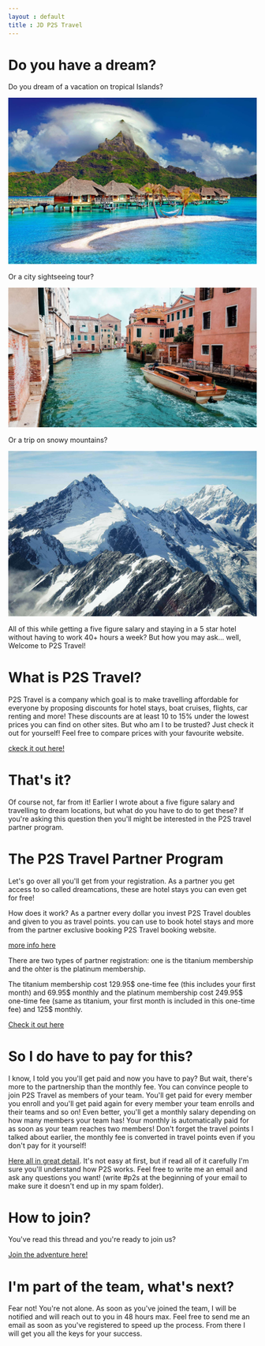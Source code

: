 ```yaml
---
layout : default
title : JD P2S Travel
---
```


# Do you have a dream?

Do you dream of a vacation on tropical Islands?

<img class="d-block w-100 img-fluid" src="/assets/cottages-beach-r.jpg" alt="beach holidays">

Or a city sightseeing tour?

<img class="d-block w-100 img-fluid" src="/assets/orange-powerboat-r.jpg" alt="Venice trip">

Or a trip on snowy mountains?

<img class="d-block w-100 img-fluid" src="/assets/mountains-r.jpg" alt="snowy mountains">

All of this while getting a five figure salary and staying in a 5 star hotel without having to work 40+ hours a week? But how you may ask... well, Welcome to P2S Travel!

# What is P2S Travel?

P2S Travel is a company which goal is to make travelling affordable for everyone by proposing discounts for hotel stays, boat cruises, flights, car renting and more! These discounts are at least 10 to 15% under the lowest prices you can find on other sites. But who am I to be trusted? Just check it out for yourself! Feel free to compare prices with your favourite website.

[ckeck it out here!](https://thehotelsite.com/jdtravelp2s)

# That's it?

Of course not, far from it! Earlier I wrote about a five figure salary and travelling to dream locations, but what do you have to do to get these? If you're asking this question then you'll might be interested in the P2S travel partner program. 

# The P2S Travel Partner Program

Let's go over all you'll get from your registration. As a partner you get access to so called dreamcations, these are hotel stays you can even get for free! 

How does it work? As a partner every dollar you invest P2S Travel doubles and given to you as travel points. you can use to book hotel stays and more from the partner exclusive booking P2S Travel booking website.

[more info here](https://p2stravel.com/jdtravelp2s)

There are two types of partner registration: one is the titanium membership and the ohter is the platinum membership.

The titanium membership cost 129.95$ one-time fee (this includes your first month) and 69.95$ monthly and the platinum membership cost 249.95$ one-time fee (same as titanium, your first month is included in this one-time fee) and 125$ monthly.


[Check it out here](https://p2stravel.com/join/jdtravelp2s)

# So I do have to pay for this?

I know, I told you you'll get paid and now you have to pay? But wait, there's more to the partnership than the monthly fee. You  can convince people to join P2S Travel as members of your team. You'll get paid for every member you enroll and you'll get paid again for every member your team enrolls and their teams and so on! Even better, you'll get a monthly salary depending on how many members your team has! Your monthly is automatically paid for as soon as your team reaches two members! Don't forget the travel points I talked about earlier, the monthly fee is converted in travel points even if you don't pay for it yourself!

[Here all in great detail](http://global.paid2save.com/include/compplan.pdf). It's not easy at first, but if read all of it carefully I'm sure you'll understand how P2S works. Feel free to write me an email and ask any questions you want! (write #p2s at the beginning of your email to make sure it doesn't end up in my spam folder).

# How to join?

You've read this thread and you're ready to join us?

[Join the adventure here!](https://p2stravel.com/join/jdtravelp2s)

# I'm part of the team, what's next?

Fear not! You're not alone. As soon as you've joined the team, I will be notified and will reach out to you in 48 hours max. Feel free to send me an email as soon as you've registered to speed up the process. From there I will get you all the keys for your success.